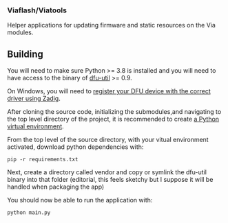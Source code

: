 ### Viaflash/Viatools

Helper applications for updating firmware and static resources on the Via modules.

## Building

You will need to make sure Python >= 3.8 is installed and you will need to have access to the binary of [dfu-util](http://dfu-util.sourceforge.net/) >= 0.9.

On Windows, you will need to [register your DFU device with the correct driver using Zadig](https://starling.space/via/platform-info#viaflash).

After cloning the source code, initializing the submodules,and navigating to the top level directory of the project, it is recommended to create [a Python virtual environment](https://docs.python.org/3/library/venv.html).

From the top level of the source directory, with your vitual environment activated, download python dependencies with:

```pip -r requirements.txt```

Next, create a directory called vendor and copy or symlink the dfu-util binary into that folder (editorial, this feels sketchy but I suppose it will be handled when packaging the app)

You should now be able to run the application with:

```python main.py```
